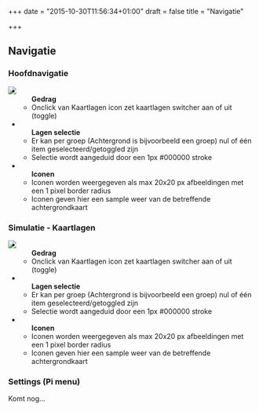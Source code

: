 +++
date = "2015-10-30T11:56:34+01:00"
draft = false
title = "Navigatie"

+++

Navigatie
---------

<div class="panel panel-default">
  <div class="panel-heading">
    <h3 class="panel-title">Hoofdnavigatie</h3>
  </div>
  <div class="panel-body">
    <img src="/threedi-styleguide/images/ui/main-menu.png" align="left" ></a>
  </div>
  <ul class="list-group">
    <li class="list-group-item">
    	<ul>
	    	<strong>Gedrag</strong>
      <li>Onclick van Kaartlagen icon zet kaartlagen switcher aan of uit (toggle)</li>
		</ul>
    <li class="list-group-item">
    	<ul>
	    	<strong>Lagen selectie</strong>
      <li>Er kan per groep (Achtergrond is bijvoorbeeld een groep) nul of één item geselecteerd/getoggled zijn</li>
      <li>Selectie wordt aangeduid door een 1px #000000 stroke</li>
		</ul>    
    </li>    
    <li class="list-group-item">
    	<ul>
	    	<strong>Iconen</strong>
      <li>Iconen worden weergegeven als max 20x20 px afbeeldingen met een 1 pixel border radius</li>
      <li>Iconen geven hier een sample weer van de betreffende achtergrondkaart</li>
		</ul>    
    </li>    
  </ul>  
</div>


<div class="panel panel-default">
  <div class="panel-heading">
    <h3 class="panel-title">Simulatie - Kaartlagen</h3>
  </div>
  <div class="panel-body">
    <img src="/threedi-styleguide/images/ui/kaartlagen.png" align="left" ></a>
  </div>
  <ul class="list-group">
    <li class="list-group-item">
    	<ul>
	    	<strong>Gedrag</strong>
      <li>Onclick van Kaartlagen icon zet kaartlagen switcher aan of uit (toggle)</li>
		</ul>
    <li class="list-group-item">
    	<ul>
	    	<strong>Lagen selectie</strong>
      <li>Er kan per groep (Achtergrond is bijvoorbeeld een groep) nul of één item geselecteerd/getoggled zijn</li>
      <li>Selectie wordt aangeduid door een 1px #000000 stroke</li>
		</ul>    
    </li>    
    <li class="list-group-item">
    	<ul>
	    	<strong>Iconen</strong>
      <li>Iconen worden weergegeven als max 20x20 px afbeeldingen met een 1 pixel border radius</li>
      <li>Iconen geven hier een sample weer van de betreffende achtergrondkaart</li>
		</ul>    
    </li>    
  </ul>  
</div>




<div class="panel panel-default">
  <div class="panel-heading">
    <h3 class="panel-title">Settings (Pi menu)</h3>
  </div>
  <div class="panel-body">
    Komt nog...
  </div>
</div>
